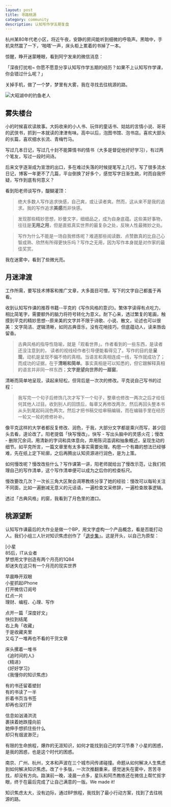 ```yaml
---
layout: post
title: 寻路桃源
category: community
description: 认知写作学五期复盘
---
```


杭州某80年代老小区，将近午夜，安静的房间能听到细微的呼吸声。黑暗中，手机突然震了一下，‘啪嗒’一声，床头柜上累着的书掉了一本。

惊醒，睁开迷蒙睡眼，看到阿宁发来的微信消息：

「深夜打扰啦~   你愿不愿意分享认知写作学五期的经历？如果不上认知写作学课，你会错过什么呢？」

关掉手机，做了一个梦，梦里有大雾，我在寻找去往桃源的路。

![大昭湖中的钓鱼老人](http://p319p95sa.bkt.clouddn.com/141918108.jpg)


## 雾失楼台

小的时候喜欢读故事。大妈收来的小人书、玩伴的童话书、姑姑的言情小说、哥哥的武侠书，抓到一本就读的津津有味。高中以后，泡图书馆、泡书店。喜欢大部头的长篇，喜欢细水长流、青梅竹马。

写过几本日记，写过几十封不能算情书的情书（大多是督促他好好学习），有过两个笔友，写过一段时间诗。

后来文字逐渐成为宣泄的出口，多在难过失落的时候提笔写上几行。写了很多流水日记，博客一年更不了几篇，平台倒换了好多个，感觉写字日渐生疏，时而自我怀疑，写作到底有何意义？

看到阳老师谈写作，醍醐灌顶：

> 绝大多数人写作追求快感，自己爽，或让读者爽。然而，这从来不是我的追求。我的写作追求**美感**而非快感。

> 发现那些精妙思想，妙曼文字，细细品之，成为自身底蕴。这些美好事物，往往是**无用之用**，但是直抵真实世界的最复杂之处，反映人性最微妙之处。

> 写作为什么不能是一场自我修炼呢？难道那些阅读数、点赞数真的比自己心智成熟、欣然有所得更快乐吗？写作之无用，因为写作本身就是对作家的最佳奖赏。

我在迷雾中，看到了些微光亮。



## 月迷津渡

工作所需，要写技术博客和推广文章，大多面目可憎，写下的文字自己都羞于再看。

收到认知写作课的推荐书籍--平克的《写作风格的意识》。繁体字读得有点吃力，相比简笔字，需要额外的脑力将符号转化为意义。耐下心来，透过繁复的笔画，触摸到平克的精妙思想--原来美的文字并不限于诗歌、小说、散文，论述也可以很美：文字简洁、逻辑清晰，如同古典音乐，没有花哨技巧，但底蕴动人，读来唇齿留香。

> 古典风格的指导性隐喻，就是「观看世界」。作者看到的一些东西，是读者还没注意到的， 读者的视线经作者引导便能看得见了。写作的目的是**呈现**，动机是呈现不偏不倚的真相。当语言和真相连成一线，写作就成功了；而成功的证据，在于**清晰和简单**。事实真相是可以知悉的，但它跟解释真相的语言并非同一样东西；**文字是望向世界的一扇窗**。

清晰而简单地呈现，读起来轻松，但背后是一次次的修改。平克说自己写书的过程：

> 我写完一个句子后修饰几次才写下一个句子，整章也修改一两次之后才给任何其他人过目。收到别人的回馈后，每章又再修改两次，然后再回头整本书从头到尾起码润色两次。然后才把书稿交给审稿编辑，而在编辑手里在经历一轮又一轮的修修补补。

像平克这样的大学者都反复修改、润色，于我，大部分文字都是乘兴而写，甚少回头去看，遑论改了。阳老提倡「快写慢改」，快写 - 写出头脑中的灵感火花；慢改 - 删除冗余词，用清新的字词和具体意向，弃用陈词滥调和抽象概述，呈现生动的细节。如平克所言，一篇文章里有太多事实需要处理。构思一个有趣的想法已经够难，先在纸上定下轮廓，之后再腾出认知资源进行润色，是为上策。

如何慢改呢？慢改改些什么？写作课第一讲，阳老师就给出了慢改示范，让我们梳理自己的写作清单，这个写作清单便可以成为之后你的检查标尺。

慢改要改几次？一次长三角大区聚会凋寒教练分享了她的经验：慢改可以每轮关注不同面，比如一遍删减无意义的元话语，一遍检查文采修辞，一遍检查故事逻辑。

透过「古典风格」的窗，我看到了月色里的渡口。


## 桃源望断

认知写作课最后的大作业是做一个BP，用文字虚构一个产品概念，看是否能打动人。我们小组三人针对知识焦虑创作了「[退步集](https://v.qq.com/x/page/p0528vdvqrn.html)」。这是开头，以自己为原型：

[小星   
85后，IT从业者   
梦想用文字创造有两个月亮的1Q84   
却迷失在这只有一个月亮的现实世界   

早晨睁开双眼   
小星抓起iPhone   
打开微信订阅号    
红点一片   
理财、编程、心理、写作      

点开一篇「深度好文」   
快拉到结尾   
右上角「收藏」   
于是收藏夹里   
又屯了一堆再也不看的干货文章

床头摞着一堆书   
《追时间的人》   
《精进》   
《好好学习》   
《我懂你的知识焦虑》

有的书还留着塑封   
有的书读了一半   
折着书页当书签   
却再也没打开   

信息如汹涌洪流   
裹挟着她跌撞向前   
她伸手想抓住些什么   
却只有烟波渺茫」   

有限的生命旅程，爆炸的无涯知识，如何才能找到自己的学习节奏？小星的困惑，是我的困惑，也是这个时代的困惑。

南京、广州、杭州，文本和声波在三个城市间传递碰撞。命题从如何解决人生焦虑到如何解决知识焦虑。改了十多版，一次次推翻重来，感觉迷失在雾中，苦苦寻找，却没有方向。路演前一晚，凌晨一点多，星队和阿杰教练还在微信上帮忙抠字眼，终于在最后完成了让自己满意的一版。We made it! 

知识焦虑太大，没有边际，通过BP旅程，我找到了最小行动方案，找到了去往桃源的路。
